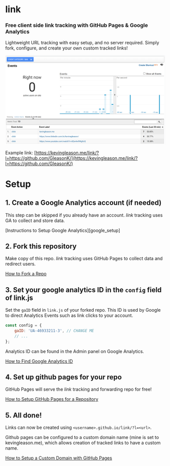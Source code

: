 # link
### Free client side link tracking with GitHub Pages & Google Analytics
Lightweight URL tracking with easy setup, and no server required. Simply fork, configure, and create your own custom tracked links!

![Google Analytics Dashboard](https://github.com/GleasonK/link/blob/main/readme_img.png?raw=true)

Example link: [https://kevingleason.me/link/?l=https://github.com/GleasonK/](https://kevingleason.me/link/?l=https://github.com/GleasonK/)


# Setup
## 1. Create a Google Analytics account (if needed)
This step can be skipped if you already have an account.
_link_ tracking uses GA to collect and store data.

[Instructions to Setup Google Analytics][google_setup]

## 2. Fork this repository
Make copy of this repo.
_link_ tracking uses GitHub Pages to collect data and redirect users.

[How to Fork a Repo][gh_fork_repo]

## 3. Set your google analytics ID in the `config` field of link.js
Set the `gaID` field in `link.js` of your forked repo. This ID is used by Google to direct Analytics Events such as link clicks to your account.

```js
const config = {
	gaID: 'UA-46933211-3', // CHANGE ME
	// ...
};
```
Analytics ID can be found in the Admin panel on Google Analytics.

[How to Find Google Analytics ID][google_find_id]

## 4. Set up github pages for your repo
GitHub Pages will serve the _link_ tracking and forwarding repo for free!

[How to Setup GitHub Pages for a Repository][gh_pages_setup]

## 5. All done!
Links can now be created using `<username>.github.io/link/?l=<url>`.

Github pages can be configured to a custom domain name (mine is set to kevingleason.me), which allows creation of tracked links to have a custom name.

[How to Setup a Custom Domain with GitHub Pages][gh_custom_domain]

[example_link]:
[google_setup]:https://support.google.com/analytics/answer/1008015
[gh_fork_repo]:https://docs.github.com/en/get-started/quickstart/fork-a-repo
[google_find_id]:https://support.google.com/analytics/answer/1008080
[gh_pages_setup]:https://pages.github.com/
[gh_custom_domain]:https://docs.github.com/en/pages/configuring-a-custom-domain-for-your-github-pages-site/managing-a-custom-domain-for-your-github-pages-site